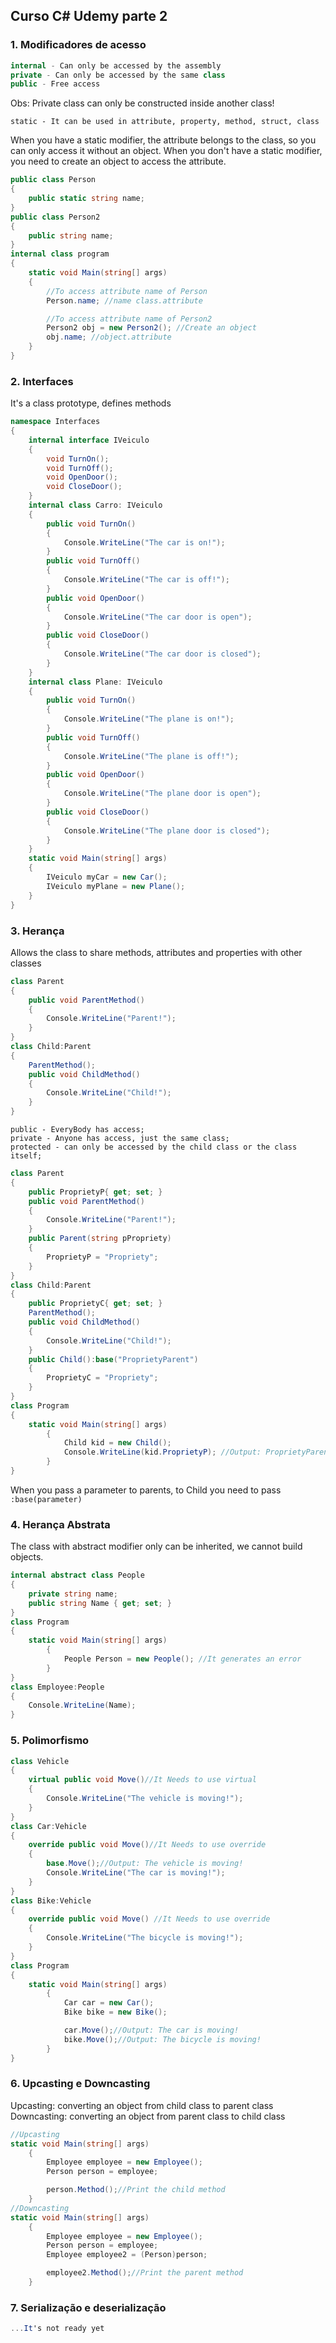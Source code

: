 ## Curso C# Udemy parte 2

### **1. Modificadores de acesso**

```cs
internal - Can only be accessed by the assembly 
private - Can only be accessed by the same class
public - Free access
```

Obs: Private class can only be constructed inside another class!

``static - It can be used in attribute, property, method, struct, class``

When you have a static modifier, the attribute belongs to the class, so you can only access it without an object.
When you don't have a static modifier, you need to create an object to access the attribute.

```cs
public class Person
{
    public static string name;
}
public class Person2
{
    public string name;
}
internal class program
{
    static void Main(string[] args)
    {
        //To access attribute name of Person
        Person.name; //name class.attribute

        //To access attribute name of Person2
        Person2 obj = new Person2(); //Create an object
        obj.name; //object.attribute
    }
}
```

### **2. Interfaces**

It's a class prototype, defines methods

```cs
namespace Interfaces
{
    internal interface IVeiculo
    {
        void TurnOn();
        void TurnOff();
        void OpenDoor();
        void CloseDoor();
    }
    internal class Carro: IVeiculo
    {
        public void TurnOn()
        {
            Console.WriteLine("The car is on!");
        }
        public void TurnOff()
        {
            Console.WriteLine("The car is off!");
        }
        public void OpenDoor()
        {
            Console.WriteLine("The car door is open");
        }
        public void CloseDoor()
        {
            Console.WriteLine("The car door is closed");
        }
    }
    internal class Plane: IVeiculo
    {
        public void TurnOn()
        {
            Console.WriteLine("The plane is on!");
        }
        public void TurnOff()
        {
            Console.WriteLine("The plane is off!");
        }
        public void OpenDoor()
        {
            Console.WriteLine("The plane door is open");
        }
        public void CloseDoor()
        {
            Console.WriteLine("The plane door is closed");
        }
    }
    static void Main(string[] args)
    {
        IVeiculo myCar = new Car();
        IVeiculo myPlane = new Plane();
    }
}
```

### **3. Herança**

Allows the class to share methods, attributes and properties with other classes

```cs
class Parent
{
    public void ParentMethod()
    {
        Console.WriteLine("Parent!");
    }
}
class Child:Parent
{
    ParentMethod();
    public void ChildMethod()
    {
        Console.WriteLine("Child!");
    }
}
```

```
public - EveryBody has access;
private - Anyone has access, just the same class;
protected - can only be accessed by the child class or the class itself;
```

```cs
class Parent
{
    public ProprietyP{ get; set; }
    public void ParentMethod()
    {
        Console.WriteLine("Parent!");
    }
    public Parent(string pPropriety)
    {
        ProprietyP = "Propriety";
    }
}
class Child:Parent
{
    public ProprietyC{ get; set; }
    ParentMethod();
    public void ChildMethod()
    {
        Console.WriteLine("Child!");
    }
    public Child():base("ProprietyParent")
    {
        ProprietyC = "Propriety";
    }
}
class Program
{
    static void Main(string[] args)
        {
            Child kid = new Child();
            Console.WriteLine(kid.ProprietyP); //Output: ProprietyParent
        }
}
```
When you pass a parameter to parents, to Child you need to pass ``:base(parameter)``

### **4. Herança Abstrata**

The class with abstract modifier only can be inherited, we cannot build objects.

```cs
internal abstract class People
{
    private string name;
    public string Name { get; set; }
}
class Program
{
    static void Main(string[] args)
        {
            People Person = new People(); //It generates an error
        }
}
class Employee:People
{
    Console.WriteLine(Name);
}
```

### **5. Polimorfismo**

```cs
class Vehicle
{
    virtual public void Move()//It Needs to use virtual
    {
        Console.WriteLine("The vehicle is moving!");
    }
}
class Car:Vehicle
{
    override public void Move()//It Needs to use override
    {
        base.Move();//Output: The vehicle is moving!
        Console.WriteLine("The car is moving!");
    }
}
class Bike:Vehicle
{
    override public void Move() //It Needs to use override
    {
        Console.WriteLine("The bicycle is moving!");
    }
}
class Program
{
    static void Main(string[] args)
        {
            Car car = new Car();
            Bike bike = new Bike();

            car.Move();//Output: The car is moving!
            bike.Move();//Output: The bicycle is moving!
        }
}
```

### **6. Upcasting e Downcasting**

Upcasting: converting an object from child class to parent class  
Downcasting: converting an object from parent class to child class 

```cs
//Upcasting
static void Main(string[] args)
    {
        Employee employee = new Employee();
        Person person = employee;

        person.Method();//Print the child method
    }
//Downcasting
static void Main(string[] args)
    {
        Employee employee = new Employee();
        Person person = employee;
        Employee employee2 = (Person)person;

        employee2.Method();//Print the parent method
    }
```

### **7. Serialização e deserialização**

```cs
...It's not ready yet
```